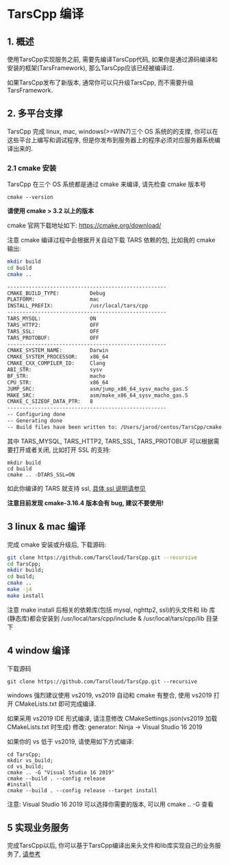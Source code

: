 # TarsCpp 编译

## 1. 概述

使用TarsCpp实现服务之前, 需要先编译TarsCpp代码, 如果你是通过源码编译和安装的框架(TarsFramework), 那么TarsCpp应该已经被编译过.

如果TarsCpp发布了新版本, 通常你可以只升级TarsCpp, 而不需要升级TarsFramework.

## 2. 多平台支撑

TarsCpp 完成 linux, mac, windows(>=WIN7)三个 OS 系统的的支撑, 你可以在这些平台上编写和调试程序, 但是你发布到服务器上的程序必须对应服务器系统编译出来的.


### 2.1 cmake 安装

TarsCpp 在三个 OS 系统都是通过 cmake 来编译, 请先检查 cmake 版本号

```
cmake --version
```

**请使用 cmake > 3.2 以上的版本**

cmake 官网下载地址如下: https://cmake.org/download/

注意 cmake 编译过程中会根据开关自动下载 TARS 依赖的包, 比如我的 cmake 输出:

```sh
mkdir build
cd build
cmake ..

----------------------------------------------------
CMAKE_BUILD_TYPE:          Debug
PLATFORM:                  mac
INSTALL_PREFIX:            /usr/local/tars/cpp
----------------------------------------------------
TARS_MYSQL:                ON
TARS_HTTP2:                OFF
TARS_SSL:                  OFF
TARS_PROTOBUF:             OFF
----------------------------------------------------
CMAKE_SYSTEM_NAME:         Darwin
CMAKE_SYSTEM_PROCESSOR:    x86_64
CMAKE_CXX_COMPILER_ID:     Clang
ABI_STR:                   sysv
BF_STR:                    macho
CPU_STR:                   x86_64
JUMP_SRC:                  asm/jump_x86_64_sysv_macho_gas.S
MAKE_SRC:                  asm/make_x86_64_sysv_macho_gas.S
CMAKE_C_SIZEOF_DATA_PTR:   8
----------------------------------------------------
-- Configuring done
-- Generating done
-- Build files have been written to: /Users/jarod/centos/TarsCpp/cmake-build-debug
```

其中 TARS_MYSQL, TARS_HTTP2, TARS_SSL, TARS_PROTOBUF 可以根据需要打开或者关闭, 比如打开 SSL 的支持:

```
mkdir build
cd build
cmake .. -DTARS_SSL=ON
```

如此你编译的 TARS 就支持 ssl, [具体 ssl 说明请参见](./tars-tls.md)

**注意目前发现 cmake-3.16.4 版本会有 bug, 建议不要使用!**

## 3 linux & mac 编译

完成 cmake 安装或升级后, 下载源码:

```sh
git clone https://github.com/TarsCloud/TarsCpp.git --recursive
cd TarsCpp;
mkdir build;
cd build;
cmake ..
make -j4
make install
```

注意 make install 后相关的依赖库(包括 mysql, nghttp2, ssl)的头文件和 lib 库(静态库)都会安装到 /usr/local/tars/cpp/include & /usr/local/tars/cpp/lib 目录下

## 4 window 编译

下载源码

```
git clone https://github.com/TarsCloud/TarsCpp.git --recursive
```

windows 强烈建议使用 vs2019, vs2019 自动和 cmake 有整合, 使用 vs2019 打开 CMakeLists.txt 即可完成编译.

如果采用 vs2019 IDE 形式编译, 请注意修改 CMakeSettings.json(vs2019 加载 CMakeLists.txt 时生成)
修改: generator: Ninja -> Visual Studio 16 2019

如果你的 vs 低于 vs2019, 请使用如下方式编译:

```
cd TarsCpp;
mkdir vs_build;
cd vs_build;
cmake .. -G "Visual Studio 16 2019"
cmake --build . --config release
#install
cmake --build . --config release --target install
```

注意: Visual Studio 16 2019 可以选择你需要的版本, 可以用 cmake .. -G 查看

## 5 实现业务服务

完成TarsCpp以后, 你可以基于TarsCpp编译出来头文件和lib库实现自己的业务服务了, [请参考](../hello-world/tarscpp.md)
